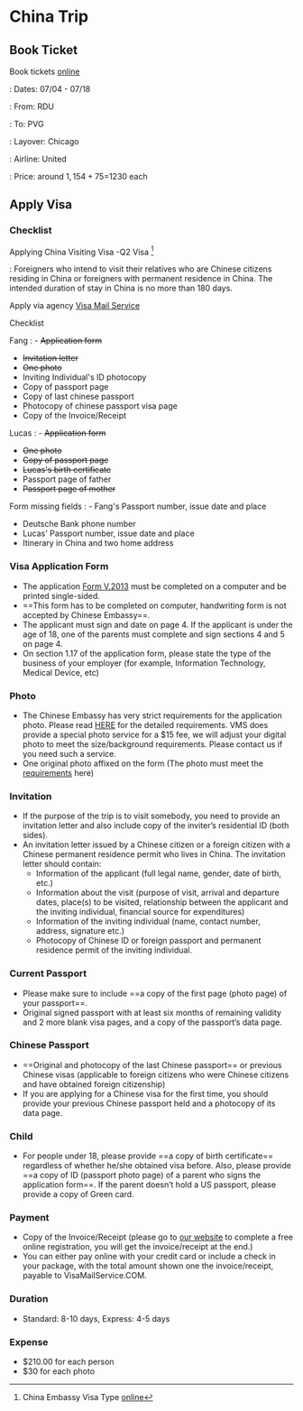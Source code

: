 # China Trip



## Book Ticket

Book tickets [online](https://www.justfly.com)

: Dates: 07/04 - 07/18

: From: RDU

: To: PVG 

: Layover: Chicago

: Airline: United

: Price: around $1,154+75=$1230 each

## Apply Visa

### Checklist

Applying China Visiting Visa -Q2 Visa [^visa]

: Foreigners who intend to visit their relatives who are Chinese citizens residing in China or foreigners with permanent residence in China. The intended duration of stay in China is no more than 180 days.

Apply via agency [Visa Mail Service](http://www.visamailservice.com/q2-visiting-visa/)

Checklist

Fang
: - ~~Application form~~
  - ~~Invitation letter~~
  - ~~One photo~~
  - Inviting Individual's ID photocopy
  - Copy of passport page
  - Copy of last chinese passport
  - Photocopy of chinese passport visa page
  - Copy of the Invoice/Receipt

Lucas
: - ~~Application form~~
  - ~~One photo~~
  - ~~Copy of passport page~~
  - ~~Lucas's birth certificate~~
  - Passport page of father
  - ~~Passport page of mother~~

Form missing fields
: - Fang's Passport number, issue date and place
  - Deutsche Bank phone number
  - Lucas' Passport number, issue date and place
  - Itinerary in China and two home address

### Visa Application Form

- The application [Form V.2013](https://www.visamailservice.com/forms/) must be completed on a computer and be printed single-sided.
- ==This form has to be completed on computer, handwriting form is not accepted by Chinese Embassy==.
- The applicant must sign and date on page 4. If the applicant is under the age of 18, one of the parents must complete and sign sections 4 and 5 on page 4.  
- On section 1.17 of the application form, please state the type of the business of your employer (for example, Information Technology, Medical Device, etc)

### Photo

- The Chinese Embassy has very strict requirements for the application photo. Please read [HERE](http://www.china-embassy.org/eng/visas/W020161206207988735166.jpg) for the detailed requirements. VMS does provide a special photo service for a $15 fee, we will adjust your digital photo to meet the size/background requirements. Please contact us if you need such a service.
- One original photo affixed on the form (The photo must meet the [requirements](http://www.china-embassy.org/eng/visas/W020161206207988735166.jpg) here)

### Invitation

- If the purpose of the trip is to visit somebody, you need to provide an invitation letter and also include copy of the inviter’s residential ID (both sides).
- An invitation letter issued by a Chinese citizen or a foreign citizen with a Chinese permanent residence permit who lives in China. The invitation letter should contain: 
  - Information of the applicant (full legal name, gender, date of birth, etc.)
  - Information about the visit (purpose of visit, arrival and departure dates, place(s) to be visited, relationship between the applicant and the inviting individual, financial source for expenditures)
  - Information of the inviting individual (name, contact number, address, signature etc.)
  - Photocopy of Chinese ID or foreign passport and permanent residence permit of the inviting individual.

### Current Passport

- Please make sure to include ==a copy of the first page (photo page) of your passport==.
- Original signed passport with at least six months of remaining validity and 2 more blank visa pages, and a copy of the passport’s data page.


### Chinese Passport

- ==Original and photocopy of the last Chinese passport== or previous Chinese visas (applicable to foreign citizens who were Chinese citizens and have obtained foreign citizenship)
- If you are applying for a Chinese visa for the first time, you should provide your previous Chinese passport held and a photocopy of its data page.

### Child

- For people under 18, please provide ==a copy of birth certificate== regardless of whether he/she obtained visa before. Also, please provide ==a copy of ID (passport photo page) of a parent who signs the application form==. If the parent doesn’t hold a US passport, please provide a copy of Green card. 

### Payment

- Copy of the Invoice/Receipt (please go to [our website](www.visamailservice.com) to complete a free online registration, you will get the invoice/receipt at the end.)
- You can either pay online with your credit card or include a check in your package, with the total amount shown one the invoice/receipt, payable to VisaMailService.COM.


### Duration

- Standard: 8-10 days, Express: 4-5 days

### Expense

- $210.00 for each person
- $30 for each photo

[^visa]: China Embassy Visa Type [online](http://www.china-embassy.org/eng/visas/hrsq/)